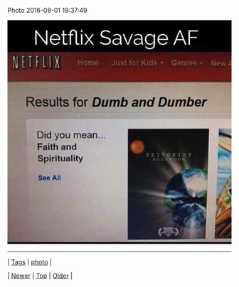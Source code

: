 <!--
title: Photo 2016-08-01 19
date: 2020-06-28T15:27:00.124Z
tags: photo
-->


Photo 2016-08-01 19:37:49

![](148310221639-0.jpg)

<!--BOTTOM-POST-NAVIGATION-->
---

| [Tags](tags.md) | [photo](tag-photo.md) |

| [Newer](148305344584.md) | [Top](index.md) | [Older](148499293529.md) |
